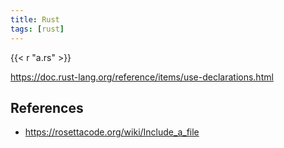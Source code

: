 ```yaml
---
title: Rust
tags: [rust]
---
```


{{< r "a.rs" >}}

<https://doc.rust-lang.org/reference/items/use-declarations.html>

## References

- <https://rosettacode.org/wiki/Include_a_file>
